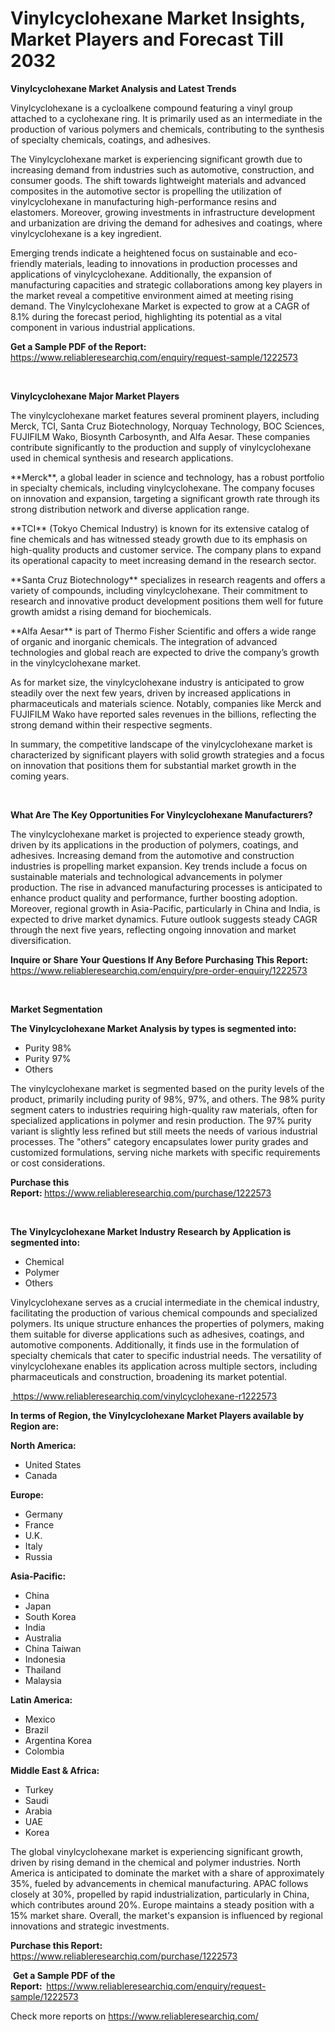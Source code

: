 <p><h1>Vinylcyclohexane Market Insights, Market Players and Forecast Till 2032</h1></p><p><strong>Vinylcyclohexane Market Analysis and Latest Trends</strong></p>
<p><p>Vinylcyclohexane is a cycloalkene compound featuring a vinyl group attached to a cyclohexane ring. It is primarily used as an intermediate in the production of various polymers and chemicals, contributing to the synthesis of specialty chemicals, coatings, and adhesives. </p><p>The Vinylcyclohexane market is experiencing significant growth due to increasing demand from industries such as automotive, construction, and consumer goods. The shift towards lightweight materials and advanced composites in the automotive sector is propelling the utilization of vinylcyclohexane in manufacturing high-performance resins and elastomers. Moreover, growing investments in infrastructure development and urbanization are driving the demand for adhesives and coatings, where vinylcyclohexane is a key ingredient. </p><p>Emerging trends indicate a heightened focus on sustainable and eco-friendly materials, leading to innovations in production processes and applications of vinylcyclohexane. Additionally, the expansion of manufacturing capacities and strategic collaborations among key players in the market reveal a competitive environment aimed at meeting rising demand. The Vinylcyclohexane Market is expected to grow at a CAGR of 8.1% during the forecast period, highlighting its potential as a vital component in various industrial applications.</p></p>
<p><strong>Get a Sample PDF of the Report:&nbsp;</strong> <a href="https://www.reliableresearchiq.com/enquiry/request-sample/1222573?utm_campaign=3130&utm_medium=2&utm_source=Github&utm_content=ia&utm_term=02042025&utm_id=vinylcyclohexane">https://www.reliableresearchiq.com/enquiry/request-sample/1222573</a></p>
<p>&nbsp;</p>
<p><strong>Vinylcyclohexane Major Market Players</strong></p>
<p><p>The vinylcyclohexane market features several prominent players, including Merck, TCI, Santa Cruz Biotechnology, Norquay Technology, BOC Sciences, FUJIFILM Wako, Biosynth Carbosynth, and Alfa Aesar. These companies contribute significantly to the production and supply of vinylcyclohexane used in chemical synthesis and research applications.</p><p>**Merck**, a global leader in science and technology, has a robust portfolio in specialty chemicals, including vinylcyclohexane. The company focuses on innovation and expansion, targeting a significant growth rate through its strong distribution network and diverse application range.</p><p>**TCI** (Tokyo Chemical Industry) is known for its extensive catalog of fine chemicals and has witnessed steady growth due to its emphasis on high-quality products and customer service. The company plans to expand its operational capacity to meet increasing demand in the research sector.</p><p>**Santa Cruz Biotechnology** specializes in research reagents and offers a variety of compounds, including vinylcyclohexane. Their commitment to research and innovative product development positions them well for future growth amidst a rising demand for biochemicals.</p><p>**Alfa Aesar** is part of Thermo Fisher Scientific and offers a wide range of organic and inorganic chemicals. The integration of advanced technologies and global reach are expected to drive the company’s growth in the vinylcyclohexane market.</p><p>As for market size, the vinylcyclohexane industry is anticipated to grow steadily over the next few years, driven by increased applications in pharmaceuticals and materials science. Notably, companies like Merck and FUJIFILM Wako have reported sales revenues in the billions, reflecting the strong demand within their respective segments.</p><p>In summary, the competitive landscape of the vinylcyclohexane market is characterized by significant players with solid growth strategies and a focus on innovation that positions them for substantial market growth in the coming years.</p></p>
<p>&nbsp;</p>
<p><strong>What Are The Key Opportunities For Vinylcyclohexane Manufacturers?</strong></p>
<p><p>The vinylcyclohexane market is projected to experience steady growth, driven by its applications in the production of polymers, coatings, and adhesives. Increasing demand from the automotive and construction industries is propelling market expansion. Key trends include a focus on sustainable materials and technological advancements in polymer production. The rise in advanced manufacturing processes is anticipated to enhance product quality and performance, further boosting adoption. Moreover, regional growth in Asia-Pacific, particularly in China and India, is expected to drive market dynamics. Future outlook suggests steady CAGR through the next five years, reflecting ongoing innovation and market diversification.</p></p>
<p><strong>Inquire or Share Your Questions If Any Before Purchasing This Report:</strong> <a href="https://www.reliableresearchiq.com/enquiry/pre-order-enquiry/1222573?utm_campaign=3130&utm_medium=2&utm_source=Github&utm_content=ia&utm_term=02042025&utm_id=vinylcyclohexane">https://www.reliableresearchiq.com/enquiry/pre-order-enquiry/1222573</a></p>
<p>&nbsp;</p>
<p><strong>Market Segmentation</strong></p>
<p><strong>The Vinylcyclohexane Market Analysis by types is segmented into:</strong></p>
<p><ul><li>Purity 98%</li><li>Purity 97%</li><li>Others</li></ul></p>
<p><p>The vinylcyclohexane market is segmented based on the purity levels of the product, primarily including purity of 98%, 97%, and others. The 98% purity segment caters to industries requiring high-quality raw materials, often for specialized applications in polymer and resin production. The 97% purity variant is slightly less refined but still meets the needs of various industrial processes. The "others" category encapsulates lower purity grades and customized formulations, serving niche markets with specific requirements or cost considerations.</p></p>
<p><strong>Purchase this Report:&nbsp;</strong><a href="https://www.reliableresearchiq.com/purchase/1222573?utm_campaign=3130&utm_medium=2&utm_source=Github&utm_content=ia&utm_term=02042025&utm_id=vinylcyclohexane">https://www.reliableresearchiq.com/purchase/1222573</a></p>
<p>&nbsp;</p>
<p><strong>The Vinylcyclohexane Market Industry Research by Application is segmented into:</strong></p>
<p><ul><li>Chemical</li><li>Polymer</li><li>Others</li></ul></p>
<p><p>Vinylcyclohexane serves as a crucial intermediate in the chemical industry, facilitating the production of various chemical compounds and specialized polymers. Its unique structure enhances the properties of polymers, making them suitable for diverse applications such as adhesives, coatings, and automotive components. Additionally, it finds use in the formulation of specialty chemicals that cater to specific industrial needs. The versatility of vinylcyclohexane enables its application across multiple sectors, including pharmaceuticals and construction, broadening its market potential.</p></p>
<p><a href="https://www.reliableresearchiq.com/vinylcyclohexane-r1222573?utm_campaign=3130&utm_medium=2&utm_source=Github&utm_content=ia&utm_term=02042025&utm_id=vinylcyclohexane">&nbsp;https://www.reliableresearchiq.com/vinylcyclohexane-r1222573</a></p>
<p><strong>In terms of Region, the Vinylcyclohexane Market Players available by Region are:</strong></p>
<p>
    <p> <strong> North America: </strong>
        <ul>
            <li>United States</li>
            <li>Canada</li>
        </ul>
        </p> 
    <p> <strong> Europe: </strong>
        <ul>
            <li>Germany</li>
            <li>France</li>
            <li>U.K.</li>
            <li>Italy</li>
            <li>Russia</li>
        </ul>
        </p> 
    <p> <strong> Asia-Pacific: </strong>
        <ul>
            <li>China</li>
            <li>Japan</li>
            <li>South Korea</li>
            <li>India</li>
            <li>Australia</li>
            <li>China Taiwan</li>
            <li>Indonesia</li>
            <li>Thailand</li>
            <li>Malaysia</li>
        </ul>
        </p> 
    <p> <strong> Latin America: </strong>
        <ul>
            <li>Mexico</li>
            <li>Brazil</li>
            <li>Argentina Korea</li>
            <li>Colombia</li>
        </ul>
        </p> 
    <p> <strong> Middle East & Africa: </strong>
        <ul>
            <li>Turkey</li>
            <li>Saudi</li>
            <li>Arabia</li>
            <li>UAE</li>
            <li>Korea</li>
        </ul>
    </p>
    </p>
<p><p>The global vinylcyclohexane market is experiencing significant growth, driven by rising demand in the chemical and polymer industries. North America is anticipated to dominate the market with a share of approximately 35%, fueled by advancements in chemical manufacturing. APAC follows closely at 30%, propelled by rapid industrialization, particularly in China, which contributes around 20%. Europe maintains a steady position with a 15% market share. Overall, the market's expansion is influenced by regional innovations and strategic investments.</p></p>
<p><strong>Purchase this Report: </strong><a href="https://www.reliableresearchiq.com/purchase/1222573?utm_campaign=3130&utm_medium=2&utm_source=Github&utm_content=ia&utm_term=02042025&utm_id=vinylcyclohexane">https://www.reliableresearchiq.com/purchase/1222573</a></p>
<p>&nbsp;<strong>Get a Sample PDF of the Report:&nbsp;&nbsp;</strong><a href="https://www.reliableresearchiq.com/enquiry/request-sample/1222573?utm_campaign=3130&utm_medium=2&utm_source=Github&utm_content=ia&utm_term=02042025&utm_id=vinylcyclohexane">https://www.reliableresearchiq.com/enquiry/request-sample/1222573</a></p>
<p><strong></strong></p>
<p>Check more reports on <a href="https://www.reliableresearchiq.com/?utm_campaign=3130&utm_medium=2&utm_source=Github&utm_content=ia&utm_term=02042025&utm_id=vinylcyclohexane">https://www.reliableresearchiq.com/</a></p>